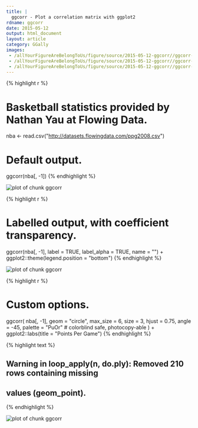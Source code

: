 ```yaml
---
title: |
  ggcorr - Plot a correlation matrix with ggplot2
rdname: ggcorr
date: 2015-05-12
output: html_document
layout: article
category: GGally
images:
 - /allYourFigureAreBelongToUs/figure/source/2015-05-12-ggcorr//ggcorr-1.png
 - /allYourFigureAreBelongToUs/figure/source/2015-05-12-ggcorr//ggcorr-2.png
 - /allYourFigureAreBelongToUs/figure/source/2015-05-12-ggcorr//ggcorr-3.png
---
```





{% highlight r %}
# Basketball statistics provided by Nathan Yau at Flowing Data.
nba <- read.csv("http://datasets.flowingdata.com/ppg2008.csv")
# Default output.
ggcorr(nba[, -1])
{% endhighlight %}

![plot of chunk ggcorr](/allYourFigureAreBelongToUs/figure/source/2015-05-12-ggcorr/ggcorr-1.png) 

{% highlight r %}
# Labelled output, with coefficient transparency.
ggcorr(nba[, -1],
       label = TRUE,
       label_alpha = TRUE,
       name = "") +
  ggplot2::theme(legend.position = "bottom")
{% endhighlight %}

![plot of chunk ggcorr](/allYourFigureAreBelongToUs/figure/source/2015-05-12-ggcorr/ggcorr-2.png) 

{% highlight r %}
# Custom options.
ggcorr(
  nba[, -1],
  geom = "circle",
  max_size = 6,
  size = 3,
  hjust = 0.75,
  angle = -45,
  palette = "PuOr" # colorblind safe, photocopy-able
) + ggplot2::labs(title = "Points Per Game")
{% endhighlight %}



{% highlight text %}
## Warning in loop_apply(n, do.ply): Removed 210 rows containing missing
## values (geom_point).
{% endhighlight %}

![plot of chunk ggcorr](/allYourFigureAreBelongToUs/figure/source/2015-05-12-ggcorr/ggcorr-3.png) 